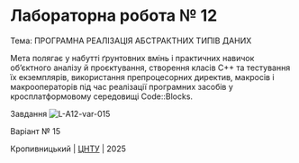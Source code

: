 ﻿# Лабораторна робота № 12

Тема: ПРОГРАМНА РЕАЛІЗАЦІЯ АБСТРАКТНИХ ТИПІВ ДАНИХ

Мета полягає у набутті ґрунтовних вмінь і практичних
навичок об’єктного аналізу й проєктування, створення класів С++
та тестування їх екземплярів, використання препроцесорних
директив, макросів і макрооператорів під час реалізації програмних
засобів у кросплатформовому середовищі Code::Blocks. 

Завдання
![L-A12-var-015](https://github.com/user-attachments/assets/33fbe86d-63c6-44d6-b1e2-142ce0ab95e8)


Варіант № 15


Кропивницький | <a href="http://www.kntu.kr.ua/">ЦНТУ</a> | 2025
